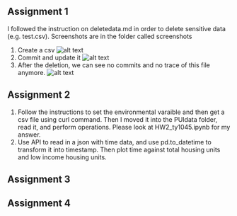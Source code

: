 ## Assignment 1 
I followed the instruction on deletedata.md in order to delete sensitive data (e.g. test.csv). Screenshots are in the folder called screenshots
1) Create a csv 
![alt text](https://github.com/ace-gabriel/PUI2018_ty1045/blob/master/HW2_ty1045/screenshots/1.png)
2) Commit and update it 
![alt text](https://github.com/ace-gabriel/PUI2018_ty1045/blob/master/HW2_ty1045/screenshots/2.png)
3) After the deletion, we can see no commits and no trace of this file anymore. 
![alt text](https://github.com/ace-gabriel/PUI2018_ty1045/blob/master/HW2_ty1045/screenshots/3.png)

## Assignment 2 
1) Follow the instructions to set the environmental varaible and then get a csv file using curl command. Then I moved it into the PUIdata folder, read it, and perform operations. Please look at HW2_ty1045.ipynb for my answer.
2) Use API to read in a json with time data, and use pd.to_datetime to transform it into timestamp. Then plot time against total housing units and low income housing units.

## Assignment 3

## Assignment 4
